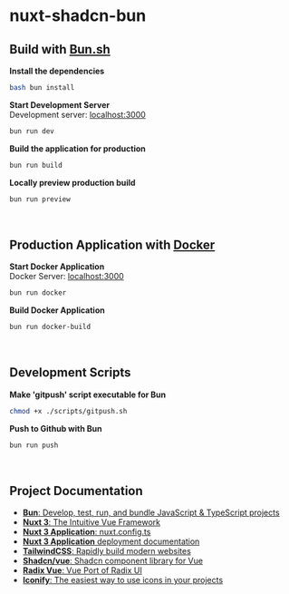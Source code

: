 # nuxt-shadcn-bun

## Build with [Bun.sh](https://bun.sh)

__Install the dependencies__

```bash
bash bun install 
```

__Start Development Server__<br>
Development server: [localhost:3000](http://localhost:3000)


```bash
bun run dev
```

__Build the application for production__


```bash
bun run build
```

__Locally preview production build__

```bash
bun run preview
```

<br>

## Production Application with [Docker](https://docker.com)

__Start Docker Application__<br>
Docker Server: [localhost:3000](http://localhost:3000)


```bash
bun run docker
```

__Build Docker Application__


```bash
bun run docker-build
```

<br>

## Development Scripts

__Make 'gitpush' script executable for Bun__


```bash
chmod +x ./scripts/gitpush.sh
```

__Push to Github with Bun__


```bash
bun run push
```

<br>

## Project Documentation

* <a href="https://bun.sh" target="_blank"><b>Bun</b>: Develop, test, run, and bundle JavaScript & TypeScript projects</a>
* <a href="https://nuxt.com" target="_blank"><b>Nuxt 3</b>: The Intuitive Vue Framework</a>
* <a href="https://nuxt.com/docs/api/configuration/nuxt-config" target="_blank"><b>Nuxt 3 Application</b>: nuxt.config.ts</a>
* <a href="https://nuxt.com/docs/getting-started/deployment" target="_blank"><b>Nuxt 3 Application</b> deployment documentation</a>
* <a href="https://tailwindcss.com/" target="_blank"><b>TailwindCSS</b>: Rapidly build modern websites</a>
* <a href="https://shadcn-vue.com" target="_blank"><b>Shadcn/vue</b>: Shadcn component library for Vue</a>
* <a href="https://www.radix-vue.com/" target="_blank"><b>Radix Vue</b>: Vue Port of Radix UI</a>
* <a href="https://iconify.design/" target="_blank"><b>Iconify</b>: The easiest way to use icons in your projects</a>
